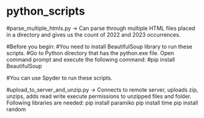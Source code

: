 # python_scripts

#parse_multiple_htmls.py -> Can parse through multiple HTML files placed in a directory and gives us the count of 2022 and 2023 occurrences.

#Before you begin:
#You need to install BeautifulSoup library to run these scripts.
#Go to Python directory that has the python.exe file. Open command prompt and execute the following command:
#pip install BeautifulSoup

#You can use Spyder to run these scripts.

#upload_to_server_and_unzip.py -> Connects to remote server, uploads zip, unzips, adds read write execute permissions to unzipped files and folder. 
Following libraries are needed:
pip install paramiko
pip install time
pip install random
